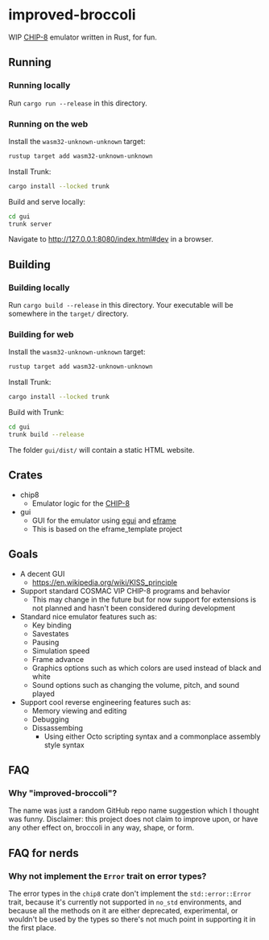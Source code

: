# improved-broccoli

WIP [CHIP-8](https://en.wikipedia.org/wiki/CHIP-8) emulator written in Rust, for fun.

## Running

### Running locally

Run `cargo run --release` in this directory.

### Running on the web

Install the `wasm32-unknown-unknown` target:

```bash
rustup target add wasm32-unknown-unknown
```

Install Trunk:

```bash
cargo install --locked trunk
```

Build and serve locally:

```bash
cd gui
trunk server
```

Navigate to <http://127.0.0.1:8080/index.html#dev> in a browser.

## Building

### Building locally

Run `cargo build --release` in this directory. Your executable will be somewhere in the `target/` directory.

### Building for web

Install the `wasm32-unknown-unknown` target:

```bash
rustup target add wasm32-unknown-unknown
```

Install Trunk:

```bash
cargo install --locked trunk
```

Build with Trunk:

```bash
cd gui
trunk build --release
```

The folder `gui/dist/` will contain a static HTML website.

## Crates

- chip8
  - Emulator logic for the [CHIP-8](https://en.wikipedia.org/wiki/CHIP-8)
- gui
  - GUI for the emulator using [egui](https://docs.rs/egui/latest/egui/) and [eframe](https://docs.rs/eframe/latest/eframe/)
  - This is based on the eframe_template project

## Goals

- A decent GUI
  - <https://en.wikipedia.org/wiki/KISS_principle>
- Support standard COSMAC VIP CHIP-8 programs and behavior
  - This may change in the future but for now support for extensions is not planned and hasn't been considered during development
- Standard nice emulator features such as:
  - Key binding
  - Savestates
  - Pausing
  - Simulation speed
  - Frame advance
  - Graphics options such as which colors are used instead of black and white
  - Sound options such as changing the volume, pitch, and sound played
- Support cool reverse engineering features such as:
  - Memory viewing and editing
  - Debugging
  - Dissassembing
    - Using either Octo scripting syntax and a commonplace assembly style syntax

## FAQ

### Why "improved-broccoli"?

The name was just a random GitHub repo name suggestion which I thought was funny. Disclaimer: this project does not claim to improve upon, or have any other effect on, broccoli in any way, shape, or form.

## FAQ for nerds

### Why not implement the `Error` trait on error types?

The error types in the `chip8` crate don't implement the `std::error::Error` trait, because it's currently not supported in `no_std` environments, and because all the methods on it are either deprecated, experimental, or wouldn't be used by the types so there's not much point in supporting it in the first place.
